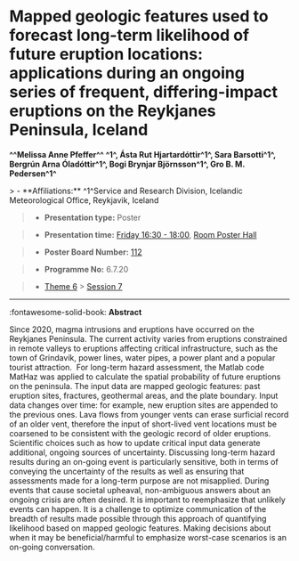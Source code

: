 # Mapped geologic features used to forecast long-term likelihood of future eruption locations: applications during an ongoing series of frequent, differing-impact eruptions on the Reykjanes Peninsula, Iceland

**^^Melissa Anne Pfeffer^^ ^1^, Ásta Rut Hjartardóttir^1^, Sara Barsotti^1^, Bergrún Arna Óladóttir^1^, Bogi Brynjar Björnsson^1^, Gro B. M. Pedersen^1^**

<!-- more -->> - **Affiliations:** ^1^Service and Research Division, Icelandic Meteorological Office, Reykjavik, Iceland

> - **Presentation type:** Poster

> - **Presentation time:** [Friday 16:30 - 18:00](../sessions_comparison.md#__tabbed_4_6), [Room Poster Hall](../maps_venue.md#__tabbed_1_1)

> - **Poster Board Number:** [112](../map_poster_boards.md#friday)

> - **Programme No:** 6.7.20

> - [Theme 6](../theme6.md) > [Session 7](../sessions/session-6-7.md)

--- 

:fontawesome-solid-book: **Abstract**

Since 2020, magma intrusions and eruptions have occurred on the Reykjanes Peninsula. The current activity varies from eruptions constrained in remote valleys to eruptions affecting critical infrastructure, such as the town of Grindavík, power lines, water pipes, a power plant and a popular tourist attraction. 
For long-term hazard assessment, the Matlab code MatHaz was applied to calculate the spatial probability of future eruptions on the peninsula. The input data are mapped geologic features: past eruption sites, fractures, geothermal areas, and the plate boundary. Input data changes over time: for example, new eruption sites are appended to the previous ones. Lava flows from younger vents can erase surficial record of an older vent, therefore the input of short-lived vent locations must be coarsened to be consistent with the geologic record of older eruptions. Scientific choices such as how to update critical input data generate additional, ongoing sources of uncertainty. Discussing long-term hazard results during an on-going event is particularly sensitive, both in terms of conveying the uncertainty of the results as well as ensuring that assessments made for a long-term purpose are not misapplied. During events that cause societal upheaval, non-ambiguous answers about an ongoing crisis are often desired. It is important to reemphasize that unlikely events can happen. It is a challenge to optimize communication of the breadth of results made possible through this approach of quantifying likelihood based on mapped geologic features. Making decisions about when it may be beneficial/harmful to emphasize worst-case scenarios is an on-going conversation.

